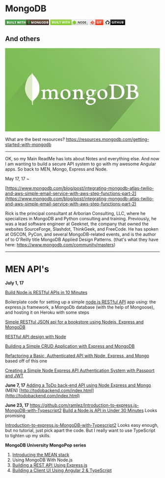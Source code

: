 # MongoDB #
![](https://github.com/gokemon/tuts-plus/blob/master/images/builtWith/mongodb-long.png) ![](https://github.com/gokemon/tuts-plus/blob/master/images/builtWith/node-long.png) ![](https://github.com/gokemon/tuts-plus/blob/master/images/builtWith/git-short.png) ![](https://github.com/gokemon/tuts-plus/blob/master/images/builtWith/github-short.png)

## And others ##

![MongoDB](https://github.com/gokemon/tuts-plus/blob/master/images/mongodb.jpeg)

 
What are the best resources?
https://resources.mongodb.com/getting-started-with-mongodb


----------
OK, so my Main ReadMe has lots about Notes and everything else. And now I am wanting to build a secure API system to go with my awesome Angular apps. So back to MEN, Mongo, Express and Node. 




May 17, 17 ~

[https://www.mongodb.com/blog/post/integrating-mongodb-atlas-twilio-and-aws-simple-email-service-with-aws-step-functions-part-2](https://www.mongodb.com/blog/post/integrating-mongodb-atlas-twilio-and-aws-simple-email-service-with-aws-step-functions-part-2)




Rick is the principal consultant at Arborian Consulting, LLC, where he specializes in MongoDB and Python consulting and training. Previously, he was a lead software engineer at Geeknet, the company that owned the websites SourceForge, Slashdot, ThinkGeek, and FreeCode. He has spoken at OSCON, PyCon, and several MongoDB-related events, and is the author of to O'Reilly title MongoDB Applied Design Patterns.
(that's what they have here: https://www.mongodb.com/community/masters)


----------

# MEN API's #

**July 1, 17**

[Build Node.js RESTful APIs in 10 Minutes](https://www.codementor.io/olatundegaruba/nodejs-restful-apis-in-10-minutes-q0sgsfhbd)

Boilerplate code for setting up a simple [node.js RESTful API](https://github.com/sslover/node-express-api-boilerplate) app using: the express.js framework, a MongoDb database (with the help of Mongoose), and hosting it on Heroku with some steps

[Simple RESTful JSON api for a bookstore using Nodejs, Express and MongoDB](https://github.com/bradtraversy/bookstore)

[RESTful API design with Node](https://hackernoon.com/restful-api-design-with-node-js-26ccf66eab09)

[Building a Simple CRUD Application with Express and MongoDB](https://zellwk.com/blog/crud-express-mongodb/)

[Refactoring a Basic, Authenticated API with Node, Express, and Mongo](http://blog.slatepeak.com/refactoring-a-basic-authenticated-api-with-node-express-and-mongo/) based off of this one

[Creating a Simple Node Express API Authentication System with Passport and JWT](http://blog.slatepeak.com/creating-a-simple-node-express-api-authentication-system-with-passport-and-jwt/)


**June 7, 17**
[Adding a ToDo back-end API using Node Express and Mongo](http://todobackend.com/index.html) (MEN)
[http://todobackend.com/index.html](http://todobackend.com/index.html)


**June 23, 17**
https://github.com/ramlez/Introduction-to-express.js-MongoDB-with-Typescript2
[Build a Node.js API in Under 30 Minutes](https://medium.freecodecamp.com/building-a-simple-node-js-api-in-under-30-minutes-a07ea9e390d2) Looks promising


[Introduction-to-express.js-MongoDB-with-Typescript2](https://github.com/ramlez/Introduction-to-express.js-MongoDB-with-Typescript2) Looks easy enough, but no tutorial, just pick apart the code. But I really want to use TypeScript to tighten up my skills. 





**MongoDB University MongoPop series** 

1. [Introducing the MEAN stack](https://www.mongodb.com/blog/post/the-modern-application-stack-part-1-introducing-the-mean-stack)
1. Using MongoDB With Node.js
1. [Building a REST API Using Express.js](https://www.mongodb.com/blog/post/the-modern-application-stack-part-3-building-a-rest-api-using-expressjs)
1. [Building a Client UI Using Angular 2 & TypeScript](https://www.mongodb.com/blog/post/the-modern-application-stack-part-4-building-a-client-ui-using-angular-2-formerly-angularjs-and-typescript)